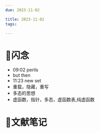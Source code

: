 ```yaml
---
due: 2023-11-02 

title: 2023-11-02
tags:

---
```


# 📖闪念
- 09:02 perils
- but then
- 11:23 new set
- 重载，隐藏，重写
- 多态的思想
- 虚函数，指针，多态，虚函数表,纯虚函数





# 📒文献笔记






